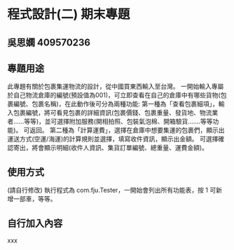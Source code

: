 # 程式設計(二) 期末專題
## 吳思嫻 409570236

## 專題用途
此專題有關於包裹集運物流的設計，從中國買東西輸入至台灣。
一開始輸入專屬於自己物流倉庫的編號(預設值為001)，可立即查看在自己的倉庫中有哪些貨物(包裹編號、包裹名稱)，在此動作後可分為兩種功能:
第一種為「查看包裹細項」，輸入包裹編號，將可看見包裹的詳細資訊(包裹價錢、包裹重量、發貨地、物流業者......等等)，並可選擇附加服務(開相拍照、包裝氣泡棉、開箱驗貨.......等等功能)。
可返回。
第二種為「計算運費」，選擇在倉庫中想要集運的包裹們，顯示出運送方式(空運/海運)的計算規則並選擇，填寫收件資訊，顯示出金額。
可選擇確認寄出，將會顯示明細(收件人資訊、集貨訂單編號、總重量、運費金額)。

## 使用方式
(請自行修改) 執行程式為 com.fju.Tester，一開始會列出所有功能表，按 1 可新增一部車，等等。

## 自行加入內容
xxx